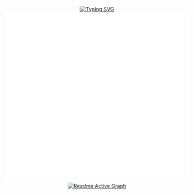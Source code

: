 <div align="center">

  <!-- Печатающийся заголовок -->
  <a href="https://git.io/typing-svg">
    <img
      src="https://readme-typing-svg.herokuapp.com?font=Fira+Code&pause=1000&color=F70EDA&center=true&width=435&lines=Frontend+developer"
      alt="Typing SVG"
    />
  </a>
  
  <br />
    <!-- Метрики -->
  <img src="./languages.activity.svg" alt="Languages Activity"/>

  <br />
  <a href="https://github.com/Nasi2000/github-readme-activity-graph">
    <img
      src="https://github-readme-activity-graph.vercel.app/graph?username=Nasi2000&theme=github-compact"
      alt="Readme Active Graph"
    />
  </a>
</div>
